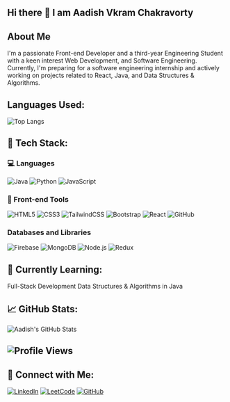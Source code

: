 ## Hi there 👋 I am Aadish Vkram Chakravorty

## About Me 
I'm a passionate Front-end Developer and a third-year Engineering Student with a keen interest Web Development, and Software Engineering. Currently, I'm preparing for a software engineering internship and actively working on projects related to React, Java, and Data Structures & Algorithms.

## Languages Used:
![Top Langs](https://github-readme-stats.vercel.app/api/top-langs/?username=Aadish-Vikram-Chakravorty&layout=compact&theme=dark&langs_count=6)


## 🚀 Tech Stack:

### 💻 Languages
![Java](https://img.shields.io/badge/Java-007396?style=for-the-badge&logo=java&logoColor=white)
![Python](https://img.shields.io/badge/Python-3776AB?style=for-the-badge&logo=python&logoColor=white)
![JavaScript](https://img.shields.io/badge/JavaScript-F7DF1E?style=for-the-badge&logo=javascript&logoColor=black)

### :robot: Front-end Tools

![HTML5](https://img.shields.io/badge/HTML5-E34F26?style=for-the-badge&logo=html5&logoColor=white)
![CSS3](https://img.shields.io/badge/CSS3-1572B6?style=for-the-badge&logo=css3&logoColor=white)
![TailwindCSS](https://img.shields.io/badge/TailwindCSS-06B6D4?style=for-the-badge&logo=tailwindcss&logoColor=white)
![Bootstrap](https://img.shields.io/badge/Bootstrap-7952B3?style=for-the-badge&logo=bootstrap&logoColor=white)
![React](https://img.shields.io/badge/React-20232A?style=for-the-badge&logo=react&logoColor=61DAFB)
![GitHub](https://img.shields.io/badge/GitHub-181717?style=for-the-badge&logo=github&logoColor=white)

### Databases and Libraries

![Firebase](https://img.shields.io/badge/Firebase-FFCA28?style=for-the-badge&logo=firebase&logoColor=black)
![MongoDB](https://img.shields.io/badge/MongoDB-47A248?style=for-the-badge&logo=mongodb&logoColor=white)
![Node.js](https://img.shields.io/badge/Node.js-339933?style=for-the-badge&logo=nodedotjs&logoColor=white)
![Redux](https://img.shields.io/badge/Redux-764ABC?style=for-the-badge&logo=redux&logoColor=white)



## 🧠 Currently Learning:
Full-Stack Development
Data Structures & Algorithms in Java



## 📈 GitHub Stats:
![Aadish's GitHub Stats](https://github-readme-stats.vercel.app/api?username=Aadish-Vikram-Chakravorty&show_icons=true&theme=radical)

## ![Profile Views](https://komarev.com/ghpvc/?username=Aadish-Vikram-Chakravorty&color=green&style=for-the-badge)

## 🤝 Connect with Me:

[![LinkedIn](https://img.shields.io/badge/LinkedIn-blue?style=for-the-badge&logo=linkedin&logoColor=white)](https://www.linkedin.com/in/aadish-vikram-chakravorty/)
[![LeetCode](https://img.shields.io/badge/LeetCode-FFA116?style=for-the-badge&logo=leetcode&logoColor=black)](https://leetcode.com/u/aadish0104/)
[![GitHub](https://img.shields.io/badge/GitHub-000?style=for-the-badge&logo=github&logoColor=white)](https://github.com/Aadish-Vikram-Chakravorty)


